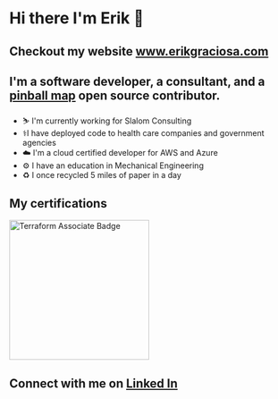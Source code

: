 # Hi there I'm Erik 👋

## Checkout my website www.erikgraciosa.com
## I'm a software developer, a consultant, and a [pinball map](https://github.com/pinballmap/pbm-react) open source contributor.

- ⛷ I'm currently working for Slalom Consulting
- ⚕️I have deployed code to health care companies and government agencies
- ☁️ I'm a cloud certified developer for AWS and Azure
- ⚙️ I have an education in Mechanical Engineering
- ♻️ I once recycled 5 miles of paper in a day

## My certifications
<a href="https://www.credly.com/badges/6004d179-89d7-4426-907d-f7d017b9c8ae/public_url"><img src="(https://www.datocms-assets.com/2885/1645553469-hcta0-badge.png)" width="250" height="250" alt="Terraform Associate Badge"><a/>

## Connect with me on [Linked In](https://www.linkedin.com/in/erikgraciosa/)

<!--
**ErikGraciosa/ErikGraciosa** is a ✨ _special_ ✨ repository because its `README.md` (this file) appears on your GitHub profile.

Here are some ideas to get you started:

- 🔭 I’m currently working on ...
- 🌱 I’m currently learning ...
- 👯 I’m looking to collaborate on ...
- 🤔 I’m looking for help with ...
- 💬 Ask me about ...
- 📫 How to reach me: ...
- 😄 Pronouns: ...
- ⚡ Fun fact: ...
-->
